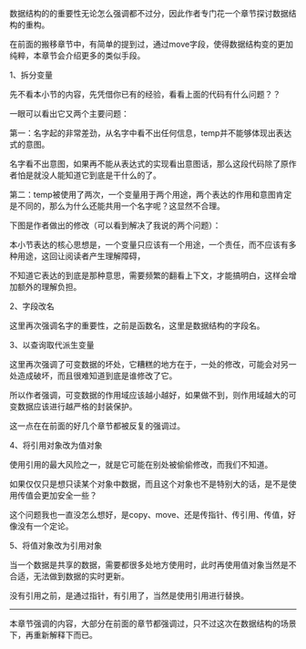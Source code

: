 数据结构的的重要性无论怎么强调都不过分，因此作者专门花一个章节探讨数据结构的重构。

在前面的搬移章节中，有简单的提到过，通过move字段，使得数据结构变的更加纯粹，本章节会介绍更多的类似手段。


1、拆分变量



先不看本小节的内容，先凭借你已有的经验，看看上面的代码有什么问题？？

一眼可以看出它又两个主要问题：

第一：名字起的非常差劲，从名字中看不出任何信息，temp并不能够体现出表达式的意图。

名字看不出意图，如果再不能从表达式的实现看出意图话，那么这段代码除了原作者怕是就没人能知道它到底是干什么的了。

第二：temp被使用了两次，一个变量用于两个用途，两个表达的作用和意图肯定是不同的，那么为什么还能共用一个名字呢？这显然不合理。

下图是作者做出的修改（可以看到解决了我说的两个问题）：



本小节表达的核心思想是，一个变量只应该有一个用途，一个责任，而不应该有多种用途，这回让阅读者产生理解障碍，

不知道它表达的到底是那种意思，需要频繁的翻看上下文，才能搞明白，这样会增加额外的理解负担。

2、字段改名

这里再次强调名字的重要性，之前是函数名，这里是数据结构的字段名。

3、以查询取代派生变量

这里再次强调了可变数据的坏处，它糟糕的地方在于，一处的修改，可能会对另一处造成破坏，而且很难知道到底是谁修改了它。

所以作者强调，可变数据的作用域应该越小越好，如果做不到，则作用域越大的可变数据应该进行越严格的封装保护。

这一点在在前面的好几个章节都被反复的强调过。

4、将引用对象改为值对象

使用引用的最大风险之一，就是它可能在别处被偷偷修改，而我们不知道。

如果仅仅只是想只读某个对象中数据，而且这个对象也不是特别大的话，是不是使用传值会更加安全一些？

这个问题我也一直没怎么想好，是copy、move、还是传指针、传引用、传值，好像没有一个定论。

5、将值对象改为引用对象

当一个数据是共享的数据，需要都很多处地方使用时，此时再使用值对象当然是不合适，无法做到数据的实时更新。

没有引用之前，是通过指针，有引用了，当然是使用引用进行替换。

---------------------------------------------------------------------------------------------------------------------------------------------------------------------------------------------------------------

本章节强调的内容，大部分在前面的章节都强调过，只不过这次在数据结构的场景下，再重新解释下而已。
